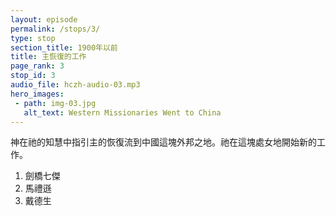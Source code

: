 ```yaml
---
layout: episode
permalink: /stops/3/
type: stop
section_title: 1900年以前
title: 主恢復的工作
page_rank: 3
stop_id: 3
audio_file: hczh-audio-03.mp3
hero_images:
 - path: img-03.jpg
   alt_text: Western Missionaries Went to China
---
```


<!-- In His wisdom, God directed the flow of the Lord’s recovery to the vast Gentile land of China, where He could begin His work anew on virgin soil.

1. The Cambridge Seven
2. Robert Morrison
3. Hudson Taylor -->

<!--
title: 主恢復的工作
-->
神在祂的知慧中指引主的恢復流到中國這塊外邦之地。祂在這塊處女地開始新的工作。

1. 劍橋七傑
2. 馬禮遜
3. 戴德生


<!--- TRANSCRIPT
In His wisdom, God directed the flow of the Lord’s recovery to the vast Gentile land of China, where He could begin His work anew on virgin soil. Here, free from the complexities and divisions that had marred the Western world, the Lord's recovery had a way to flow on and flourish.

神在祂的知慧中指引主的恢復流到中國這塊外邦之地。祂在這塊處女地開始新的工作。主的恢復遠離了破壞西方世界的種種分裂，且得著一條路來湧流直到興旺起來。
-->